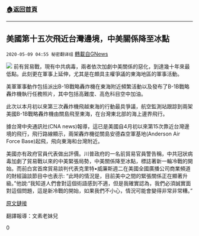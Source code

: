 ###  [:house:返回首頁](https://github.com/ourhimalayas/txt)
---

## 美國第十五次飛近台灣邊境，中美關係降至冰點
`2020-05-09 04:55 秘密翻译组` [轉載自GNews](https://gnews.org/zh-hant/198199/)

![](https://s3.amazonaws.com/gnews-media-offload/wp-content/uploads/2020/05/09045213/Picture-1-91.png)
前有貿易戰，現有中共病毒，兩者依次加劇中美關係的惡化，到達幾十年來最低點。此刻更在軍事上延伸，尤其是在頗具主權爭議的東海地區的軍事活動。

美軍軍事動作包括派出B-1B戰略轟炸機在東海附近頻繁活動以及發布了B-1B戰略轟炸機執行任務照片，其中包括高難度、高危科目空中加油。

此次以本月初以來第三次轟炸機飛越東海的行動最具爭議，航空監測站跟踪到兩架美國B-1B戰略轟炸機由關島飛至東海，在台灣東北部的海上邊界飛行。

據台灣中央通訊社(CNA news)報導，這已是美國自4月初以來第15次靠近台灣邊境的飛行，飛行路線顯示，兩架轟炸機從關島安德森空軍基地(Anderson Air Force Base)起飛，飛向東海和台灣附近。

美國亦有政府官員代表做出評價。川普政府的一名前貿易官員警告稱，中共冠狀病毒加劇了貿易戰以來的中美緊張局勢，中美關係降至冰點，標誌著新一輪冷戰的開始。而前白宮首席貿易談判代表克里特•威廉斯週二在美國全國廣播公司商業頻道的財經論談節目中也表示: “此時的情況是，目前美中之間的緊張關係正在顯著升級。”他說:“我知道人們會對這個術語感到不適，但是我確實認為，我們必須誠實面對這個問題，這是新冷戰的開始，如果我們不小心，情況可能會變得非常非常糟。”

[原文鏈接](https://www.zerohedge.com/geopolitical/us-b-1b-bombers-again-fly-near-chinese-airspace-amid-new-cold-war-threat)

翻譯報導：文素老妹兒

0
